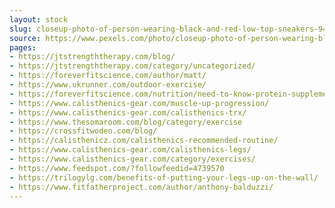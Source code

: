 ```yaml
---
layout: stock
slug: closeup-photo-of-person-wearing-black-and-red-low-top-sneakers-949133
source: https://www.pexels.com/photo/closeup-photo-of-person-wearing-black-and-red-low-top-sneakers-949133/
pages:
- https://jtstrengththerapy.com/blog/
- https://jtstrengththerapy.com/category/uncategorized/
- https://foreverfitscience.com/author/matt/
- https://www.ukrunner.com/outdoor-exercise/
- https://foreverfitscience.com/nutrition/need-to-know-protein-supplements/
- https://www.calisthenics-gear.com/muscle-up-progression/
- https://www.calisthenics-gear.com/calisthenics-trx/
- https://www.thesomaroom.com/blog/category/exercise
- https://crossfitwoden.com/blog/
- https://calisthenicz.com/calisthenics-recommended-routine/
- https://www.calisthenics-gear.com/calisthenics-legs/
- https://www.calisthenics-gear.com/category/exercises/
- https://www.feedspot.com/?followfeedid=4739570
- https://trilogylg.com/benefits-of-putting-your-legs-up-on-the-wall/
- https://www.fitfatherproject.com/author/anthony-balduzzi/
---
```

